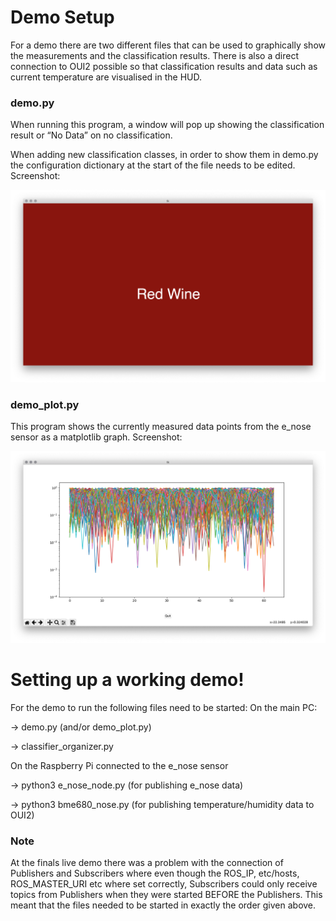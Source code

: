 # Demo Setup
For a demo there are two different files that can be used to graphically show the measurements and the classification results.
There is also a direct connection to OUI2 possible so that classification results and data such as current temperature are visualised in the HUD.

### demo.py
When running this program, a window will pop up showing the classification result or “No Data” on no classification. 

When adding new classification classes, in order to show them in demo.py the configuration dictionary at the start of the file needs to be edited.
Screenshot:

![Screenshot](doc_img/demo.png)

### demo_plot.py
This program shows the currently measured data points from the e_nose sensor as a matplotlib graph.
Screenshot:

![Screenshot](doc_img/demo_plot.png)

# Setting up a working demo!
For the demo to run the following files need to be started:
On the main PC:

→ demo.py (and/or demo_plot.py)

→ classifier_organizer.py 

On the Raspberry Pi connected to the e_nose sensor

→ python3 e_nose_node.py (for publishing e_nose data)

→ python3 bme680_nose.py (for publishing temperature/humidity data to OUI2)

### Note
At the finals live demo there was a problem with the connection of Publishers and Subscribers where even though the ROS_IP, etc/hosts, ROS_MASTER_URI etc where set correctly, Subscribers could only receive topics from Publishers when they were started BEFORE the Publishers. This meant that the files needed to be started in exactly the order given above.
